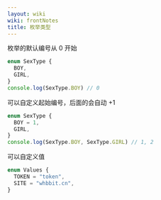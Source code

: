 ```yaml
---
layout: wiki
wiki: frontNotes
title: 枚举类型
---
```


枚举的默认编号从 0 开始

```ts
enum SexType {
  BOY,
  GIRL,
}
console.log(SexType.BOY) // 0
```

可以自定义起始编号，后面的会自动 +1

```ts
enum SexType {
  BOY = 1,
  GIRL,
}
console.log(SexType.BOY, SexType.GIRL) // 1, 2
```

可以自定义值

```ts
enum Values {
  TOKEN = "token",
  SITE = "whbbit.cn",
}
```
